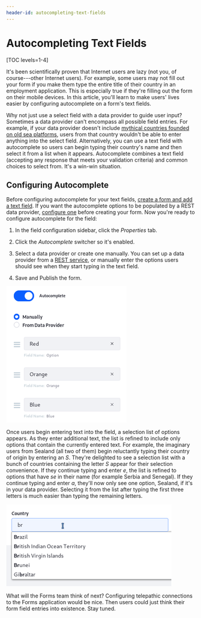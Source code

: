 ```yaml
---
header-id: autocompleting-text-fields
---
```


# Autocompleting Text Fields

[TOC levels=1-4]

It's been scientifically proven that Internet users are lazy (not you, of 
course---other Internet users). For example, some users may not fill out your 
form if you make them type the entire title of their country in an employment
application. This is especially true if they're filling out the form on their
mobile devices. In this article, you'll learn to make users' lives easier by
configuring autocomplete on a form's text fields. 

Why not just use a select field with a data provider to guide user input? 
Sometimes a data provider can't encompass all possible field entries. For 
example, if your data provider doesn't include 
[mythical countries founded on old sea platforms](https://en.wikipedia.org/wiki/Principality_of_Sealand), 
users from that country wouldn't be able to enter anything into the select 
field. Alternatively, you can use a text field with autocomplete so users can
begin typing their country's name and then select it from a list when it
appears. Autocomplete combines a text field (accepting any response that meets
your validation criteria) and common choices to select from. It's a win-win
situation. 

## Configuring Autocomplete

Before configuring autocomplete for your text fields, 
[create a form and add a text field](/docs/7-1/user/-/knowledge_base/u/creating-and-managing-forms). 
If you want the autocomplete options to be populated by a REST data provider,
[configure one](/docs/7-1/user/-/knowledge_base/u/data-providers) 
before creating your form. Now you're ready to configure autocomplete for the
field: 

1.  In the field configuration sidebar, click the *Properties* tab.

2.  Click the *Autocomplete* switcher so it's enabled.

3.  Select a data provider or create one manually. You can set up a data 
    provider from a 
    [REST service](/docs/7-1/user/-/knowledge_base/u/data-providers), 
    or manually enter the options users should see when they start typing in the 
    text field. 

4.  Save and Publish the form. 

![Figure 1: You can configure a manual data provider to specify the options users can select from.](../../images/forms-autocomplete-manually.png)

Once users begin entering text into the field, a selection list of options 
appears. As they enter additional text, the list is refined to include only 
options that contain the currently entered text. For example, the imaginary 
users from Sealand (all two of them) begin reluctantly typing their country of
origin by entering an *S*. They're delighted to see a selection list with a
bunch of countries containing the letter *S* appear for their selection
convenience. If they continue typing and enter *e*, the list is refined to 
options that have *se* in their name (for example Serbia and Senegal). If they 
continue typing and enter *a*, they'll now only see one option, Sealand, if it's 
in your data provider. Selecting it from the list after typing the first three 
letters is much easier than typing the remaining letters. 

![Figure 2: When typing in a field with autocomplete, users are presented a list of selections from the configured data provider. The displayed results are filtered to include only selections containing the text entered by the user.](../../images/forms-autocomplete-filtering.png)

What will the Forms team think of next? Configuring telepathic connections to 
the Forms application would be nice. Then users could just think their form
field entries into existence. Stay tuned. 
